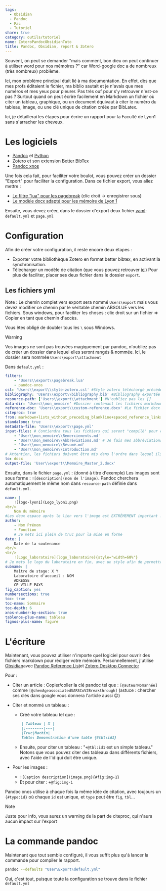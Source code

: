```yaml
---
tags:
  - Obsidian
  - Pandoc
  - Fac
  - Tutoriel
share: true
category: outils/tutoriel
name: ZoteroPandocObsidianTuto
title: Pandoc, Obsidian, report & Zotero
---
```



Souvent, on peut se demander "mais comment, bon dieu on peut continuer à utiliser word pour nos mémoires ?" car Word-google doc a de nombreux (très nombreux) problème.

Ici, mon problème principal était lié à ma documentation. En effet, dès que mes profs éditaient le fichier, ma biblio sautait et je n'avais que mes numéros et mes yeux pour pleurer. Pas très ouf pour s'y retrouver n'est-ce pas ? Surtout quand on peut écrire facilement en Markdown un fichier où citer un tableau, graphique, ou un document équivaut à citer le numéro du tableau, image, ou une clé unique de citation créée par BibLatex.

Ici, je détaillerai les étapes pour écrire un rapport pour la Faculté de Lyon1 sans s'arracher les cheveux.

# Les logiciels

- [Pandoc](https://pandoc.org/) et [Python](https://pypi.org/)
- [Zotero](https://www.zotero.org/) et son extension [Better BibTex](https://retorque.re/zotero-better-bibtex/)
- [Pandoc xnos](https://github.com/tomduck/pandoc-xnos)

Une fois cela fait, pour faciliter votre boulot, vous pouvez créer un dossier "Export" pour faciliter la configuration. Dans ce fichier export, vous allez mettre :
- [Le filtre "lua" pour les pagebreak](https://raw.githubusercontent.com/pandoc/lua-filters/master/pagebreak/pagebreak.lua) (clic droit -> enregistrer sous)
- [Le modèle docx adapté pour les mémoire de Lyon 1](https://docs.google.com/document/d/1P285wZw6rle2CIIC3f3HY3Ja64pHjQYq/edit?usp=sharing&ouid=109400928673768266798&rtpof=true&sd=true)

Ensuite, vous devez créer, dans le dossier d'export deux fichier [yaml](https://fr.wikipedia.org/wiki/YAML): `default.yml` et `page.yml`

# Configuration

Afin de créer votre configuration, il reste encore deux étapes :
- Exporter votre bibliothèque Zotero en format better bibtex, en activant la synchronisation.
- Télécharger un modèle de citation (que vous pouvez retrouver [ici](https://www.zotero.org/styles))
Pour plus de faciliter, placer ses deux fichier dans le dossier `export`.

## Les fichiers yml

Note : Le chemin complet vers export sera nommé `Users\export` mais vous devez modifier ce chemin par le véritable chemin ABSOLUE vers les fichiers. Sous windows, pour faciliter les choses : clic droit sur un fichier => Copier en tant que chemin d'accès.

Vous êtes obligé de doubler tous les `\` sous Windows.

> [!WARNING]
> Vos images ne sont pas trouvées magiquement par pandoc, n'oubliez pas de créer un dossier dans lequel elles seront rangés & nommée.
> Ici, le dossier sera nommée `Users\export\attachment`

Dans `default.yml` :
```yaml
filters:
	- 'Users\\export\\pagebreak.lua'
	- pandoc-xnos
csl: 'Users\\export\\style-zotero.csl' #Style zotero téléchargé précédemment
bibliography: 'Users\\export\\bibliography.bib' #Bibliography exportée précédemment 
resource-path: ['Users\\export\\attachment'] #N'oubliez pas les []
data-dir: 'Users\\mon_memoire' #Dossier contenant les fichiers markdown de votre mémoire
reference-doc: 'Users\\export\\custom-reference.docx' #Le fichier docx téléchargé prédemment
citeproc: true
from: markdown+lists_without_preceding_blankline+spaced_reference_links+hard_line_breaks+yaml_metadata_block+implicit_figures #Permet d'écrire du markdown plus facilement
standalone: true
metadata-file: 'Users\\export\\page.yml' 
input-files: # Contiendra tous les fichiers qui seront "compilé" pour créer votre mémoire. Ci-dessous un exemple
	- 'User\\mon_memoire\\Remerciements.md'
	- 'User\\mon_memoire\\Abbréviations.md' # Je fais mes abbréviations à la main, mais pandoc permet aussi de faire un fichier automatiquement exprès
	- 'User\\mon_memoire\\Résumé.md'
	- 'User\\mon_memoire\\Introduction.md'
# Attention, les fichiers doivent être mis dans l'ordre dans lequel ils doivent être lu. 
to: docx
output-file: 'User\\export\\Memoire_Master_2.docx'
```

Ensuite, dans le fichier `page.yml` : (donné à titre d'exemple)
Les images sont sous forme : `![description](nom de l'image)`. Pandoc cherchera automatiquement le même nom dans `resource-path` définie dans `default.yml`.
```yaml
name: |
	![logo-lyon1](Logo_lyon1.png)  
<br/>
	Nom du mémoire
#Les deux espace après le lien vers l'image est EXTRÊMEMENT important ! Ne les oubliez pas.
author: 
	- Nom Prénom
	- Fonction
	# Je mets ici plein de truc pour la mise en forme
date: |
	Date de la soutenance
<br/>
<br/>
	![Logo_laboratoire](logo_laboratoire){style="width=60%"}  
# Je mets le logo du laboratoire en fin, avec un style afin de permettre à pandoc de forcer le centrage de l'image.
subname: |
	Maître de stage: X Y
	Laboratoire d'accueil : NOM
	ADRESSE
	CP VILLE PAYS
fig_caption: yes
numbersections: true
toc: true
toc-name: Sommaire
toc-depth: 6
xnos-number-by-section: true
tablenos-plus-name: tableau
fignos-plus-name: figure
```

# L'écriture
Maintenant, vous pouvez utiliser n'importe quel logiciel pour ouvrir des fichiers markdown pour rédiger votre mémoire.
Personnellement, j'utilise [Obsidian](https://obsidian.md/)avec [Pandoc Reference List](https://github.com/mgmeyers/obsidian-pandoc-reference-list)et [Zotero Desktop Connector](https://github.com/mgmeyers/obsidian-zotero-desktop-connector)

Pour :
- Citer un article : Copier/coller la clé pandoc tel que : `[@auteurNomannée]` comme `[@chenAgeassociatedSARSCoV2Breakthrough]` (astuce : chercher ses clés dans google vous donnera l'article aussi 😊)
- Citer et nommé un tableau :
	- Créé votre tableau tel que :
	```md  
		| Tableau | X |  
		|:--------|---|  
		|Truc|Machin|  
		Table: Demonstration d'une table {#tbl:id1}  
	
	```

	- Ensuite, pour citer un tableau : "`+@tbl:id1` est un simple tableau."	Notons que vous pouvez citer des tableaux dans différents fichiers, avec l'aide de l'id qui doit être unique.
- Pour les images :
	- `![Caption description](image.png){#fig:img-1}`
	- Et pour citer : `+@fig:img-1`

Pandoc xnos utilise à chaque fois la même idée de citation, avec toujours un `{#type:id}` où chaque `id` est unique, et `type` peut être `fig`, `tbl`…

> [!note]
> Juste pour info, vous aurez un warning de la part de citeproc, qui n'aura aucun impact sur l'export

# La commande pandoc
Maintenant que tout semble configuré, il vous suffit plus qu'à lancer la commande pour compiler le rapport.

```sh
pandoc --defaults "User\Export\default.yml"
```
Oui, c'est tout, puisque toute la configuration se trouve dans le fichier `default.yml`